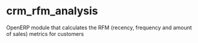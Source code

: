 crm_rfm_analysis
================

OpenERP module that calculates the RFM (recency, frequency and amount of sales) metrics for customers
